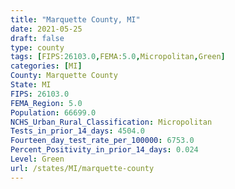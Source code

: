 ```yaml
---
title: "Marquette County, MI"
date: 2021-05-25
draft: false
type: county
tags: [FIPS:26103.0,FEMA:5.0,Micropolitan,Green]
categories: [MI]
County: Marquette County
State: MI
FIPS: 26103.0
FEMA_Region: 5.0
Population: 66699.0
NCHS_Urban_Rural_Classification: Micropolitan
Tests_in_prior_14_days: 4504.0
Fourteen_day_test_rate_per_100000: 6753.0
Percent_Positivity_in_prior_14_days: 0.024
Level: Green
url: /states/MI/marquette-county
---
```



